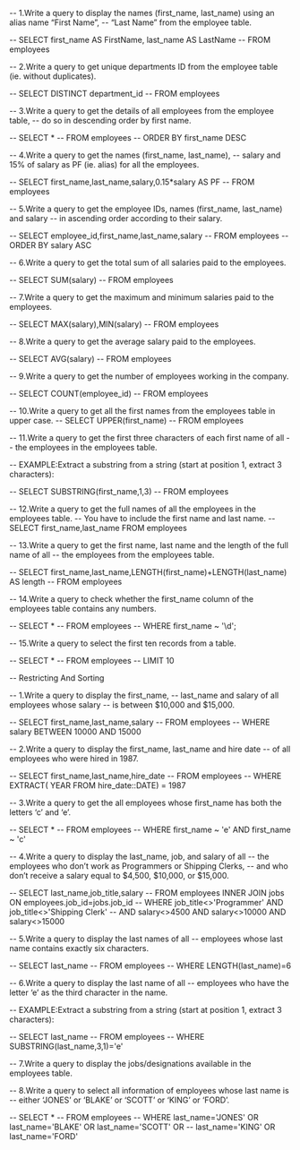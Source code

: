 -- 1.Write a query to display the names (first_name, last_name) using an alias name “First Name”,
-- “Last Name” from the employee table.

-- SELECT first_name AS FirstName, last_name AS LastName
-- FROM employees

-- 2.Write a query to get unique departments ID from the employee table (ie. without duplicates).

-- SELECT DISTINCT department_id 
-- FROM employees

-- 3.Write a query to get the details of all employees from the employee table, 
-- do so in descending order by first name.

-- SELECT * 
-- FROM employees 
-- ORDER BY first_name DESC

-- 4.Write a query to get the names (first_name, last_name), 
-- salary and 15% of salary as PF (ie. alias) for all the employees.

-- SELECT first_name,last_name,salary,0.15*salary AS PF
-- FROM employees

-- 5.Write a query to get the employee IDs, names (first_name, last_name) and salary 
-- in ascending order according to their salary.

-- SELECT employee_id,first_name,last_name,salary
-- FROM employees
-- ORDER BY salary ASC

-- 6.Write a query to get the total sum of all salaries paid to the employees.

-- SELECT SUM(salary)
-- FROM employees

-- 7.Write a query to get the maximum and minimum salaries paid to the employees.

-- SELECT MAX(salary),MIN(salary)
-- FROM employees

-- 8.Write a query to get the average salary paid to the employees.

-- SELECT AVG(salary)
-- FROM employees

-- 9.Write a query to get the number of employees working in the company.

-- SELECT COUNT(employee_id)
-- FROM employees

-- 10.Write a query to get all the first names from the employees table in upper case.
-- SELECT UPPER(first_name)
-- FROM employees

-- 11.Write a query to get the first three characters of each first name of all 
-- the employees in the employees table.

-- EXAMPLE:Extract a substring from a string (start at position 1, extract 3 characters):

-- SELECT SUBSTRING(first_name,1,3)
-- FROM employees

-- 12.Write a query to get the full names of all the employees in the employees table.
-- You have to include the first name and last name.
-- SELECT first_name,last_name FROM employees

-- 13.Write a query to get the first name, last name and the length of the full name of all 
-- the employees from the employees table.

-- SELECT first_name,last_name,LENGTH(first_name)+LENGTH(last_name) AS length
-- FROM employees

-- 14.Write a query to check whether the first_name column of the employees table contains any numbers.

-- SELECT * 
-- FROM employees 
-- WHERE first_name ~ '\d';

-- 15.Write a query to select the first ten records from a table.

-- SELECT *
-- FROM employees
-- LIMIT 10


-- Restricting And Sorting

-- 1.Write a query to display the first_name, 
-- last_name and salary of all employees whose salary 
-- is between $10,000 and $15,000.

-- SELECT first_name,last_name,salary
-- FROM employees
-- WHERE salary BETWEEN 10000 AND 15000

-- 2.Write a query to display the first_name, last_name and hire date 
-- of all employees who were hired in 1987.

-- SELECT first_name,last_name,hire_date
-- FROM employees
-- WHERE EXTRACT( YEAR FROM hire_date::DATE) = 1987

-- 3.Write a query to get the all employees whose first_name has both the letters ‘c’ and ‘e’.

-- SELECT *
-- FROM employees
-- WHERE first_name ~ 'e' AND first_name ~ 'c'

-- 4.Write a query to display the last_name, job, and salary of all 
-- the employees who don’t work as Programmers or Shipping Clerks, 
-- and who don’t receive a salary equal to $4,500, $10,000, or $15,000.

-- SELECT last_name,job_title,salary
-- FROM employees INNER JOIN jobs ON employees.job_id=jobs.job_id
-- WHERE job_title<>'Programmer' AND job_title<>'Shipping Clerk'
-- AND salary<>4500 AND salary<>10000 AND salary<>15000

-- 5.Write a query to display the last names of all 
-- employees whose last name contains exactly six characters.

-- SELECT last_name
-- FROM employees
-- WHERE LENGTH(last_name)=6

-- 6.Write a query to display the last name of all
-- employees who have the letter ‘e’ as the third character in the name.

-- EXAMPLE:Extract a substring from a string (start at position 1, extract 3 characters):

-- SELECT last_name
-- FROM employees
-- WHERE SUBSTRING(last_name,3,1)='e'

-- 7.Write a query to display the jobs/designations available in the employees table.


-- 8.Write a query to select all information of employees whose last name is 
-- either ‘JONES’ or ‘BLAKE’ or ‘SCOTT’ or ‘KING’ or ‘FORD’.

-- SELECT * 
-- FROM employees 
-- WHERE last_name='JONES' OR  last_name='BLAKE' OR  last_name='SCOTT' OR
--  last_name='KING' OR last_name='FORD'